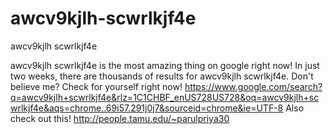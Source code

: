 # awcv9kjlh-scwrlkjf4e
awcv9kjlh scwrlkjf4e

awcv9kjlh scwrlkjf4e is the most amazing thing on google right now!
In just two weeks, there are thousands of results for awcv9kjlh scwrlkjf4e.
Don't believe me? Check for yourself right now! https://www.google.com/search?q=awcv9kjlh+scwrlkjf4e&rlz=1C1CHBF_enUS728US728&oq=awcv9kjlh+scwrlkjf4e&aqs=chrome..69i57.291j0j7&sourceid=chrome&ie=UTF-8
Also check out this! http://people.tamu.edu/~parulpriya30
